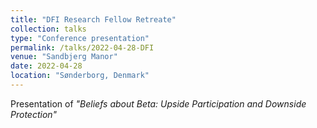 ```yaml
---
title: "DFI Research Fellow Retreate"
collection: talks
type: "Conference presentation"
permalink: /talks/2022-04-28-DFI
venue: "Sandbjerg Manor"
date: 2022-04-28
location: "Sønderborg, Denmark"
---
```


Presentation of <i>"Beliefs about Beta: Upside Participation and Downside Protection"</i> 
